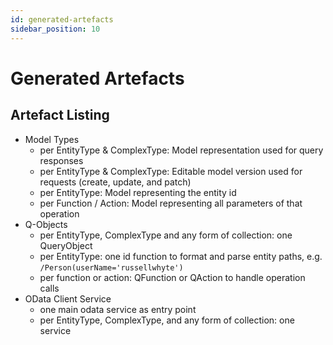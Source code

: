 ```yaml
---
id: generated-artefacts
sidebar_position: 10
---
```


# Generated Artefacts

## Artefact Listing

- Model Types
  - per EntityType & ComplexType: Model representation used for query responses
  - per EntityType & ComplexType: Editable model version used for requests (create, update, and patch)
  - per EntityType: Model representing the entity id
  - per Function / Action: Model representing all parameters of that operation
- Q-Objects
  - per EntityType, ComplexType and any form of collection: one QueryObject
  - per EntityType: one id function to format and parse entity paths, e.g. `/Person(userName='russellwhyte')`
  - per function or action: QFunction or QAction to handle operation calls
- OData Client Service
  - one main odata service as entry point
  - per EntityType, ComplexType, and any form of collection: one service

